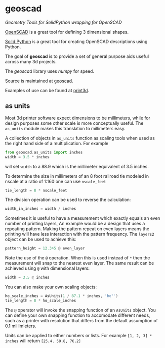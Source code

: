 # geoscad
*Geometry Tools for SolidPython wrapping for OpenSCAD*

[OpenSCAD](http://www.openscad.org) is a great tool for defining 3 dimensional shapes. 

[Solid Python](https://github.com/SolidCode/SolidPython) is a great tool for creating OpenSCAD descriptions
using Python.

The goal of **geoscad** is to provide a set
of general purpose aids useful across many 3d projects.

The *geoscad* library uses *numpy* for speed.

Source is maintained at [geoscad](https://github.com/orwonthe/geoscad>).

Examples of use can be found at [print3d](https://github.com/orwonthe/print3d).

## as units
Most 3d printer software expect dimensions to be millimeters,
while for design purposes some other scale is more conceptually useful.
The `as_units` module makes this translation to millimeters easy.

A collection of objects in `as_units` function as scaling tools when used as
the right hand side of a multiplication. For example
```python
from geoscad.as_units import inches
width = 3.5 * inches
```
will set `width` to a 88.9 which is the millimeter equivalent of 3.5 inches.

To determine the size in millimeters of an 8 foot railroad tie modeled in nscale at a
ratio of 1:160 one can use `nscale_feet`
```python
tie_length = 8 * nscale_feet
```

The division operation can be used to reverse the calculation:
```python
width_in_inches = width / inches
```

Sometimes it is useful to have a measurement which exactly equals
an even number of printing layers, An example would be a design
that uses a repeating pattern. Making the pattern repeat on
even layers means the printing will have less interaction with
the pattern frequency. The `layers2` object can be used to achieve this:
```python
pattern_height = 12.345 @ even_layer
```
Note the use of the `@` operation. When this is used instead of `*` then
the measurement will snap to the nearest even layer.
The same result can be achieved using `@` with dimensional layers:
```python
width = 3.5 @ inches
```

You can also make your own scaling objects:
```python
ho_scale_inches = AsUnits(1 / 87.1 * inches, 'ho"')
tie_length = 8 * ho_scale_inches
```

The `@` operator will invoke the snapping function of an `AsUnits` object.
You can define your own snapping function to accomodate different needs, such as
a printer with resolution that differs from the default assumption of 0.1 millimieters.

Units can be applied to either numbers or lists. 
For example `[1, 2, 3] * inches` will return `[25.4, 50.8, 76.2]`
